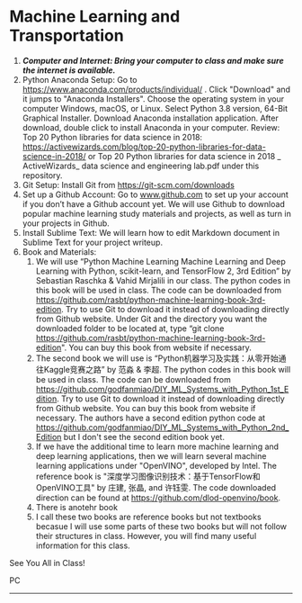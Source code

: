 
# **Machine Learning and Transportation** 



1. ***Computer and Internet: 
    Bring your computer to class and make sure the internet is available.***
2.	Python Anaconda Setup: 
Go to <a href="https://www.anaconda.com/products/individual/" target="_blank"> https://www.anaconda.com/products/individual/ </a>.
Click "Download" and it jumps to "Anaconda Installers". Choose the operating system in your computer Windows, macOS, or Linux. Select Python 3.8 version, 64-Bit Graphical Installer. Download Anaconda installation application. After download, double click to install Anaconda in your computer.
Review: Top 20 Python libraries for data science in 2018: https://activewizards.com/blog/top-20-python-libraries-for-data-science-in-2018/ or Top 20 Python libraries for data science in 2018 _ ActiveWizards_ data science and engineering lab.pdf under this repository.
3.	Git Setup: 
Install Git from https://git-scm.com/downloads
4.	Set up a Github Account: 
    Go to www.github.com to set up your account if you don’t have a Github account yet. We will use Github to download popular machine learning study materials and projects, as well as turn in your projects in Github. 
5.	Install Sublime Text: 
    We will learn how to edit Markdown document in Sublime Text for your project writeup. 
6.	Book and Materials:
    1. We will use “Python Machine Learning Machine Learning and Deep Learning with Python, scikit-learn, and TensorFlow 2, 3rd Edition” by Sebastian Raschka
& Vahid Mirjalili in our class. The python codes in this book will be used in class. The code can be downloaded from https://github.com/rasbt/python-machine-learning-book-3rd-edition. Try to use Git to download it instead of downloading directly from Github website. Under Git and the directory you want the downloaded folder to be located at, type “git clone https://github.com/rasbt/python-machine-learning-book-3rd-edition". You can buy this book from website if necessary.
    2. The second book we will use is “Python机器学习及实践：从零开始通往Kaggle竞赛之路” by 范淼 & 李超. The python codes in this book will be used in class. The code can be downloaded from https://github.com/godfanmiao/DIY_ML_Systems_with_Python_1st_Edition. Try to use Git to download it instead of downloading directly from Github website. You can buy this book from website if necessary.
    The authors have a second edition python code at https://github.com/godfanmiao/DIY_ML_Systems_with_Python_2nd_Edition but I don't see the second edition book yet.
    3. If we have the additional time to learn more machine learning and deep learning applications, then we will learn several machine learning applications under "OpenVINO", developed by Intel. The reference book is "深度学习图像识别技术：基于TensorFlow和OpenVINO工具" by 庄建, 张晶, and 许钰雯. The code downloaded direction can be found at https://github.com/dlod-openvino/book.
    4. There is anotehr book 
    3. I call these two books are reference books but not textbooks becasue I will use some parts of these two books but will not follow their structures in class. However, you will find many useful information for this class.  

See You All in Class!

PC



---

